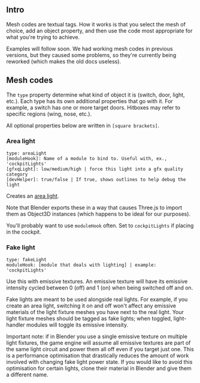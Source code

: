 ## Intro

Mesh codes are textual tags. How it works is that you select the mesh of
choice, add an object property, and then use the code most appropriate for what
you're trying to achieve.

Examples will follow soon. We had working mesh codes in previous versions, but
they caused some problems, so they're currently being reworked (which makes the
old docs useless).
<!-- TODO: complete the example section
## Example

In the following example we create a setup whereby a switch opens a door. All
the below is done in Blender.

First, animate your door the way you'd animate anything in Blender. You only
need to animate the door opening; the game engine will simply reverse that
animation to close the door.

![door animation](/docs/images/door_animation.gif)

We'll now program the switch. From within Blender, click on your switch, click
`Object Properties`, and then scroll down to `Custom Properties`:

![switch](/docs/images/switch.png)

[explain mesh code]

Now, select the door you want to animate, click `Object Properties`, and then
scroll down to `Custom Properties`:

![door](/docs/images/door.png)

Save and export as GLTF (separate) with DRACO compression:

![export](/docs/images/export_example.png)

Your ship switch can now be interacted with in-game:

[tba]

-->

## Mesh codes

The `type` property determine what kind of object it is (switch, door, light, etc.). Each type has its own additional properties that go with it. For
example, a switch has one or more target doors. Hitboxes may refer to specific
regions (wing, nose, etc.).

All optional properties below are written in `[square brackets]`.

### Area light
```
type: areaLight
[moduleHook]: Name of a module to bind to. Useful with, ex., 'cockpitLights'
[gfxqLight]: low/medium/high | force this light into a gfx quality category
[devHelper]: true/false | If true, shows outlines to help debug the light
```
<!-- TODO: make gfxqLight comma delimited. -->
Creates an
[area light](https://threejs.org/docs/?q=light#api/en/lights/RectAreaLight).

Note that Blender exports these in a way that causes Three.js to import them as
Object3D instances (which happens to be ideal for our purposes).

You'll probably want to use `moduleHook` often. Set to `cockpitLights` if
placing in the cockpit.<!-- TODO: add: , or if used in a room with a switch,
you can target the light with that switch. -->

### Fake light
```
type: fakeLight
moduleHook: [module that deals with lighting] | example: 'cockpitLights'
```
Use this with emissive textures. An emissive texture will have its emissive
intensity cycled between 0 (off) and 1 (on) when being switched off and on.

Fake lights are meant to be used alongside real lights. For example, if you
create an area light, switching it on and off won't affect any emissive
materials of the light fixture meshes you have next to the real light. Your
light fixture meshes should be tagged as fake lights; when toggled,
light-handler modules will toggle its emissive intensity.
<!-- TODO: show example of fake light combined with area light here -->

Important note: if in Blender you use a single emissive texture on multiple
light fixtures, the game engine will assume all emissive textures are part of
the same light circuit and power them all off even if you target just one. This
is a performance optimisation that drastically reduces the amount of work
involved with changing fake light power state. If you would like to avoid this
optimisation for certain lights, clone their material in Blender and give them
a different name.

<!-- Planned items

#### Door
```
type: door
[id]: yourString
[switchless]: false
```
The `id` field is only needed if referred to by a switch. You may set
`switchless` to true if the door itself should be interacted with to open it.

#### Switch
```
type: switch
target: yourDoorId
```
The `target` text should be the same as your door's `id` field.

-->
